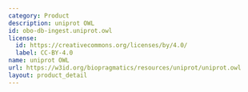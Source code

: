 ```yaml
---
category: Product
description: uniprot OWL
id: obo-db-ingest.uniprot.owl
license:
  id: https://creativecommons.org/licenses/by/4.0/
  label: CC-BY-4.0
name: uniprot OWL
url: https://w3id.org/biopragmatics/resources/uniprot/uniprot.owl
layout: product_detail
---
```

